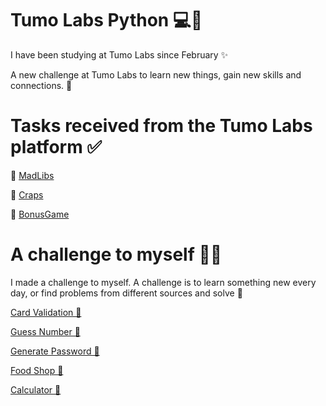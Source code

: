 # Tumo Labs Python 💻🐍

I have been studying at Tumo Labs since February ✨

A new challenge at Tumo Labs to learn new things, gain new skills and connections. 🚀

# Tasks received from the Tumo Labs platform ✅

🔵 [MadLibs](https://github.com/RozaKerobyan/TumoLabsPython/tree/master/MadLibs)

🔵 [Craps](https://github.com/RozaKerobyan/TumoLabsPython/tree/master/Craps)

🔵 [BonusGame](https://github.com/RozaKerobyan/TumoLabsPython/tree/master/BonusGame)

# A challenge to myself 👩‍🚀

I made a challenge to myself. A challenge is to learn something new every day, or find problems from different sources and solve 🧩

[Card Validation 🔗](https://github.com/RozaKerobyan/TumoLabsPython/tree/master/card_validation)

[Guess Number 🔗](https://github.com/RozaKerobyan/TumoLabsPython/tree/master/guess_number)

[Generate Password 🔗](https://github.com/RozaKerobyan/TumoLabsPython/tree/master/generate_password)

[Food Shop 🔗](https://github.com/RozaKerobyan/TumoLabsPython/tree/master/food_shop)

[Calculator 🔗](https://github.com/RozaKerobyan/TumoLabsPython/tree/master/calculator)
